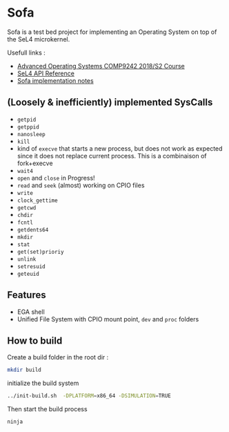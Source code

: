 # Sofa

Sofa is a test bed project for implementing an Operating System on top of the SeL4 microkernel.

Usefull links :

* [Advanced Operating Systems COMP9242 2018/S2 Course](http://www.cse.unsw.edu.au/~cs9242/)
* [SeL4 API Reference](https://docs.sel4.systems/ApiDoc.html#signal)
* [Sofa implementation notes](https://github.com/manu88/Sofa/blob/master/ImplementationNotes.md)

## (Loosely & inefficiently) implemented SysCalls
* `getpid`
* `getppid`
* `nanosleep`
* `kill`
*  kind of `execve` that starts a new process, but does not work as expected since it does not replace current process. This is a combinaison of fork+execve
* `wait4`
* `open` and  `close` in Progress!
* `read` and `seek` (almost) working on CPIO files
* `write`
* `clock_gettime`
* `getcwd`
* `chdir`
* `fcntl`
* `getdents64`
* `mkdir`
* `stat`
* `get(set)prioriy`
* `unlink`
* `setresuid`
* `geteuid`

## Features
* EGA shell
* Unified File System with CPIO mount point, `dev` and `proc` folders

## How to build

Create a build folder in the root dir :

```bash
mkdir build
```
initialize the build system

```bash
../init-build.sh  -DPLATFORM=x86_64 -DSIMULATION=TRUE
```

Then start the build process

```bash
ninja
```
